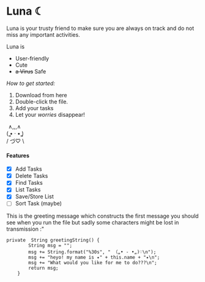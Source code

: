 # Luna ☾ 
Luna is your trusty friend to make sure you are always on track and do not miss any important activities.

Luna is
* User-friendly
* Cute
* ~~a Virus~~ Safe

*How to get started:*
1. Download from here
2. Double-click the file.
3. Add your tasks
4. Let your _worries_ disappear!

  ∧,,,∧\
(  ̳• · • ̳)\
/    づ♡ \

#### Features
- [x] Add Tasks
- [x] Delete Tasks
- [x] Find Tasks
- [x] List Tasks
- [x] Save/Store List
- [ ] Sort Task (maybe)

This is the greeting message which constructs the first message you should see when you run the file but sadly some characters might be lost in transmission :"
```
private  String greetingString() {
        String msg = "";
        msg += String.format("%30s", " （„• ֊ •„)♡\n");
        msg += "heyo! my name is ✦" + this.name + "✦\n";
        msg += "What would you like for me to do???\n";
        return msg;
    }
```
		
